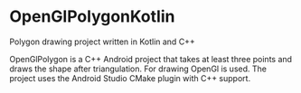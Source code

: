 # OpenGlPolygonKotlin
Polygon drawing project written in Kotlin and C++

OpenGlPolygon is a C++ Android project that takes at least three points and draws the shape after triangulation. For drawing OpenGl is used. The project uses the Android Studio CMake plugin with C++ support.
